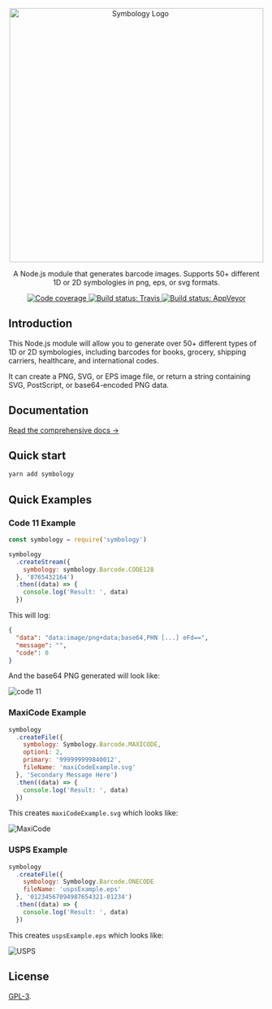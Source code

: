 <p align="center">
  <a href="https://symbology.dev"><img src="https://raw.githubusercontent.com/jshor/symbology/master/docs/.vuepress/public/assets/symbology-logo.svg?sanitize=true" alt="Symbology Logo" width="500"></a>
</p>

<p align="center">A Node.js module that generates barcode images. Supports 50+ different 1D or 2D symbologies in png, eps, or svg formats.</p>

<p align="center">
  <a href="https://coveralls.io/github/jshor/symbology?branch=master">
    <img src="https://img.shields.io/coveralls/github/jshor/symbology?style=for-the-badge"
      alt="Code coverage">
  </a>

  <a href="https://travis-ci.org/jshor/symbology?branch=master">
    <img src="https://img.shields.io/travis/com/jshor/symbology/master?logo=travis&style=for-the-badge"
      alt="Build status: Travis">
  </a>

  <a href="https://ci.appveyor.com/project/jshor/symbology?branch=master">
    <img src="https://img.shields.io/appveyor/ci/jshor/symbology/master?logo=appveyor&style=for-the-badge"
      alt="Build status: AppVeyor">
  </a>
</p>

## Introduction

This Node.js module will allow you to generate over 50+ different types of 1D or 2D symbologies, including barcodes for books, grocery, shipping carriers, healthcare, and international codes.

It can create a PNG, SVG, or EPS image file, or return a string containing SVG, PostScript, or base64-encoded PNG data.

## Documentation

[Read the comprehensive docs →](https://symbology.dev)

## Quick start

```sh
yarn add symbology
```

## Quick Examples

### Code 11 Example

```js
const symbology = require('symbology')

symbology
  .createStream({
    symbology: symbology.Barcode.CODE128
  }, '8765432164')
  .then((data) => {
    console.log('Result: ', data)
  })
```

This will log:

```json
{
  "data": "data:image/png+data;base64,PHN [...] eFd==",
  "message": "",
  "code": 0
}
```

And the base64 PNG generated will look like:

![code 11](https://symbology.dev/assets/barcodes/barcode_14.png)

### MaxiCode Example

```js
symbology
  .createFile({
    symbology: Symbology.Barcode.MAXICODE,
    option1: 2,
    primary: '999999999840012',
    fileName: 'maxiCodeExample.svg'
  }, 'Secondary Message Here')
  .then((data) => {
    console.log('Result: ', data)
  })
```

This creates `maxiCodeExample.svg` which looks like:

![MaxiCode](https://symbology.dev/assets/barcodes/barcode_47.png)

### USPS Example

```js
symbology
  .createFile({
    symbology: Symbology.Barcode.ONECODE
    fileName: 'uspsExample.eps'
  }, '01234567094987654321-01234')
  .then((data) => {
    console.log('Result: ', data)
  })
```

This creates `uspsExample.eps` which looks like:

![USPS](https://symbology.dev/assets/barcodes/barcode_42.png)

## License

[GPL-3](LICENSE.md).
